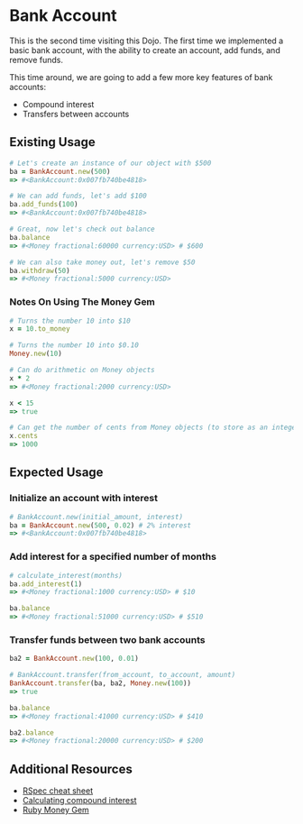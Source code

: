 # Bank Account
This is the second time visiting this Dojo. The first time we implemented a basic bank account, with the ability to create an account, add funds, and remove funds.

This time around, we are going to add a few more key features of bank accounts:

- Compound interest
- Transfers between accounts


## Existing Usage
```ruby
# Let's create an instance of our object with $500
ba = BankAccount.new(500)
=> #<BankAccount:0x007fb740be4818>

# We can add funds, let's add $100
ba.add_funds(100)
=> #<BankAccount:0x007fb740be4818>

# Great, now let's check out balance
ba.balance
=> #<Money fractional:60000 currency:USD> # $600

# We can also take money out, let's remove $50
ba.withdraw(50)
=> #<Money fractional:5000 currency:USD>
```

### Notes On Using The Money Gem
```ruby
# Turns the number 10 into $10
x = 10.to_money

# Turns the number 10 into $0.10
Money.new(10)

# Can do arithmetic on Money objects
x * 2
=> #<Money fractional:2000 currency:USD>

x < 15
=> true

# Can get the number of cents from Money objects (to store as an integer, perhaps)
x.cents
=> 1000
```

## Expected Usage

### Initialize an account with interest
```ruby
# BankAccount.new(initial_amount, interest)
ba = BankAccount.new(500, 0.02) # 2% interest
=> #<BankAccount:0x007fb740be4818>
```

### Add interest for a specified number of months
```ruby
# calculate_interest(months)
ba.add_interest(1)
=> #<Money fractional:1000 currency:USD> # $10

ba.balance
=> #<Money fractional:51000 currency:USD> # $510
```

### Transfer funds between two bank accounts
```ruby
ba2 = BankAccount.new(100, 0.01)

# BankAccount.transfer(from_account, to_account, amount)
BankAccount.transfer(ba, ba2, Money.new(100))
=> true

ba.balance
=> #<Money fractional:41000 currency:USD> # $410

ba2.balance
=> #<Money fractional:20000 currency:USD> # $200
```


## Additional Resources

- [RSpec cheat sheet](http://www.anchor.com.au/blog/2013/03/updated-rspec-cheatsheet/)
- [Calculating compound interest](http://en.wikipedia.org/wiki/Compound_interest#Simplified_calculation)
- [Ruby Money Gem](https://github.com/RubyMoney/money)

